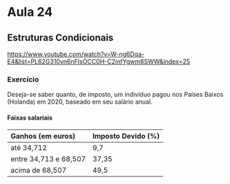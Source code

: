# Aula 24

## Estruturas Condicionais

https://www.youtube.com/watch?v=W-ng6Dqa-E4&list=PL62G310vn6nFIsOCC0H-C2infYgwm8SWW&index=25

### Exercício

Deseja-se saber quanto, de imposto, um indivíduo pagou nos Países Baixos (Holanda) em 2020, baseado em seu salário anual.

#### Faixas salariais

| Ganhos (em euros)     | Imposto Devido (%) |
| :-------------------- | :----------------- |
| até 34,712            | 9,7                |
| entre 34,713 e 68,507 | 37,35              |
| acima de 68,507       | 49,5               |

